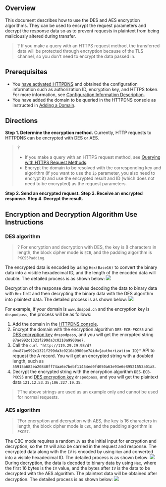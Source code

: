 ## Overview
This document describes how to use the DES and AES encryption algorithms. They can be used to encrypt the request parameters and decrypt the response data so as to prevent requests in plaintext from being maliciously altered during transfer.

>? If you make a query with an HTTPS request method, the transferred data will be protected through encryption because of the TLS channel, so you don't need to encrypt the data passed in.
## Prerequisites
- You [have activated HTTPDNS](https://intl.cloud.tencent.com/document/product/1130/44461) and obtained the configuration information such as authorization ID, encryption key, and HTTPS token. For more information, see [Configuration Information Description](https://intl.cloud.tencent.com/document/product/1130/44467).
- You have added the domain to be queried in the HTTPDNS console as instructed in [Adding a Domain](https://intl.cloud.tencent.com/document/product/1130/44465).

## Directions

**Step 1. Determine the encryption method.**
Currently, HTTP requests to HTTPDNS can be encrypted with DES or AES.
>? 
>- If you make a query with an HTTPS request method, see [Querying with HTTPS Request Methods](https://intl.cloud.tencent.com/document/product/1130/44469).
>- Encrypt the domain to be resolved with the corresponding key and algorithm (if you want to use the `ip` parameter, you also need to encrypt it) and use the encrypted result and ID (which does not need to be encrypted) as the request parameters.
>
**Step 2. Send an encrypted request.**
**Step 3. Receive an encrypted response.**
**Step 4. Decrypt the result.**


## Encryption and Decryption Algorithm Use Instructions[](id:state)

### DES algorithm
>? For encryption and decryption with DES, the key is 8 characters in length, the block cipher mode is `ECB`, and the padding algorithm is `PKCS5Padding`.
>
The encrypted data is encoded by using `Hex(Base16)` to convert the binary data into a visible hexadecimal ID, and the length of the encoded data will double. The detailed process is as shown below:
![](https://qcloudimg.tencent-cloud.cn/raw/e6a82a00c98cc6ac15862bfca214ad32.png)

Decryption of the response data involves decoding the data to binary data with `Hex` first and then decrypting the binary data with the DES algorithm into plaintext data. The detailed process is as shown below:
![](https://qcloudimg.tencent-cloud.cn/raw/5210e5a220e55e0ecc9d54817c78f746.png)

For example, if your domain is `www.dnspod.cn` and the encryption key is `dnspodpass`, the process will be as follows:
1. Add the domain in the [HTTPDNS console](https://console.cloud.tencent.com/httpdns/domain).
2. Encrypt the domain with the encryption algorithm `DES-ECB-PKCS5` and [DES encryption key](https://intl.cloud.tencent.com/document/product/1130/44467) `dnspodpass`, and you will get the encrypted string `87ae992c1321f299da3c0210a9900ae7`.
3. Call the `curl "http://119.29.29.98/d?dn=87ae992c1321f299da3c0210a9900ae7&id={authorization ID}"` API to request the A record.
You will get an encrypted string with a doubled length, such as `55915a682ea20840ff74aa6e7bebf11454ed0f4050a63e93e6e89521553a01a8`.
4. Decrypt the encrypted string with the encryption algorithm `DES-ECB-PKCS5` and [DES encryption key](https://intl.cloud.tencent.com/document/product/1130/44467) `dnspodpass`, and you will get the plaintext data `121.12.53.35;106.227.19.35`.

>?The above strings are used as an example only and cannot be used for normal requests.


### AES algorithm
>?For encryption and decryption with AES, the key is 16 characters in length, the block cipher mode is `CBC`, and the padding algorithm is `PKCS7`.
>
The CBC mode requires a random `IV` as the initial input for encryption and decryption, so the `IV` will also be carried in the request and response. The encrypted data along with the `IV` is encoded by using `Hex` and converted into a visible hexadecimal ID. The detailed process is as shown below:
![](https://qcloudimg.tencent-cloud.cn/raw/40c662defb24b83cb2f0565cb9e8e37c.png)
During decryption, the data is decoded to binary data by using `Hex`, where the first 16 bytes is the `IV` value, and the bytes after `IV` is the data to be decrypted with the AES algorithm. The plaintext data will be obtained after decryption. The detailed process is as shown below:
![](https://qcloudimg.tencent-cloud.cn/raw/da8d8f54eec6140d2262e7e37cad62e8.png)





